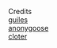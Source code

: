 Credits\
[guiles](https://scratch.mit.edu/users/guiles/)\
[anonygoose](https://penguinmod.com/profile?user=anonygoose)\
[cloter](https://scratch.mit.edu/users/cloter/)

